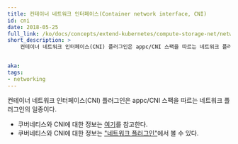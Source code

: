 ```yaml
---
title: 컨테이너 네트워크 인터페이스(Container network interface, CNI)
id: cni
date: 2018-05-25
full_link: /ko/docs/concepts/extend-kubernetes/compute-storage-net/network-plugins/#cni
short_description: >
    컨테이너 네트워크 인터페이스(CNI) 플러그인은 appc/CNI 스팩을 따르는 네트워크 플러그인의 일종이다.


aka:
tags:
- networking
---
```

 컨테이너 네트워크 인터페이스(CNI) 플러그인은 appc/CNI 스팩을 따르는 네트워크 플러그인의 일종이다.
<!--more-->

* 쿠버네티스와 CNI에 대한 정보는 [여기](/ko/docs/concepts/extend-kubernetes/compute-storage-net/network-plugins/#cni)를 참고한다.
* 쿠버네티스와 CNI에 대한 정보는 ["네트워크 플러그인"](/ko/docs/concepts/extend-kubernetes/compute-storage-net/network-plugins/#cni)에서 볼 수 있다.
